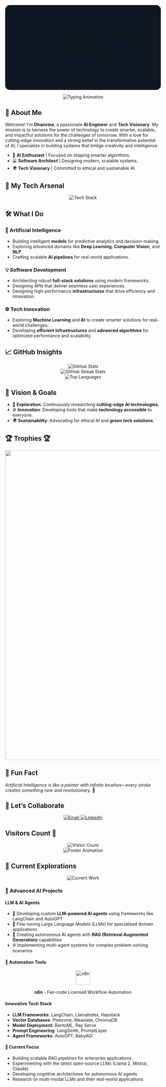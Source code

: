 <div align="center" style="background-color: #0f1624; padding: 40px; border-radius: 15px;">
  
# **⚡ Welcome to My Tech Odyssey ⚡**
### _"Innovating the future, one algorithm at a time."_
  
</div>


<p align="center">
  <img src="https://readme-typing-svg.herokuapp.com?font=Roboto+Mono&size=28&duration=3000&pause=1000&color=F7DF1E&background=0F1624&center=true&vCenter=true&width=900&height=50&lines=Artificial+Intelligence+Engineer;Tech+Innovator+%7C+Problem+Solver;Exploring+the+Future+of+AI+and+Beyond" alt="Typing Animation">
</p>



## 🌟 **About Me**

Welcome! I'm **Dhanvina**, a passionate **AI Engineer** and **Tech Visionary**. My mission is to harness the power of technology to create smarter, scalable, and impactful solutions for the challenges of tomorrow. With a love for cutting-edge innovation and a strong belief in the transformative potential of AI, I specialize in building systems that bridge creativity and intelligence.

- 🧠 **AI Enthusiast** | Focused on shaping smarter algorithms.  
- 💻 **Software Architect** | Designing modern, scalable systems.  
- 🌍 **Tech Visionary** | Committed to ethical and sustainable AI.


## 🚀 **My Tech Arsenal**

<div align="center">
  <img src="https://skillicons.dev/icons?i=python,tensorflow,pytorch,aws,azure,docker,flask,fastapi,aws,git,django,flutter&theme=light" alt="Tech Stack">
</div>


## 🛠️ **What I Do**

### **🚨 Artificial Intelligence**
- Building intelligent **models** for predictive analytics and decision-making.  
- Exploring advanced domains like **Deep Learning**, **Computer Vision**, and **NLP**.  
- Crafting scalable **AI pipelines** for real-world applications.  

### **💡 Software Development**
- Architecting robust **full-stack solutions** using modern frameworks.  
- Designing APIs that deliver seamless user experiences.
- Designing high-performance **infrastructures** that drive efficiency and innovation.  

### **🌐 Tech Innovation**
- Exploring **Machine Learning** and **AI** to create smarter solutions for real-world challenges.
- Developing **efficient infrastructures** and **advanced algorithms** for optimized performance and scalability.  




## 📈 **GitHub Insights**

<div align="center">
  <img src="https://github-readme-stats.vercel.app/api?username=dhanvina&show_icons=true&theme=radical&count_private=true" alt="GitHub Stats" />
  <br>
  <img src="https://github-readme-streak-stats.herokuapp.com/?user=dhanvina&theme=radical" alt="GitHub Streak Stats">
  <br>
  <img src="https://github-readme-stats.vercel.app/api/top-langs/?username=dhanvina&layout=compact&theme=radical" alt="Top Languages">
</div>



## 🌌 **Vision & Goals**

- 🔭 **Exploration**: Continuously researching **cutting-edge AI technologies**.  
- ⚙️ **Innovation**: Developing tools that make **technology accessible** to everyone.  
- 🌍 **Sustainability**: Advocating for ethical AI and **green tech solutions**.



## 🏆 Trophies 🏆

<p align="left">
<img width=1000 src="https://github-profile-trophy.vercel.app/?username=dhanvina&column=7&theme=gruvbox&no-frame=true"/>
</p>



## 🌟 **Fun Fact**

_Artificial Intelligence is like a painter with infinite brushes—every stroke creates something new and revolutionary._ 🎨


## 💬 **Let’s Collaborate**
<div align="center">
  <a href="mailto:ndhanvina07@gmail.com">
    <img src="https://img.shields.io/badge/Email-Contact-D14836?style=for-the-badge&logo=gmail&logoColor=white" alt="Email">
  </a>
  <a href="https://www.linkedin.com/in/ndhanvina/">
    <img src="https://img.shields.io/badge/LinkedIn-Connect-0077B5?style=for-the-badge&logo=linkedin&logoColor=white" alt="LinkedIn">
  </a>
</div>

## Visitors Count 👀
<div align="center">
  <img src="https://profile-counter.glitch.me/{dhanvina}/count.svg" alt="Visitor Count">
</div>


<div align="center">
  <img src="https://readme-typing-svg.herokuapp.com?font=Roboto+Mono&size=20&duration=3000&pause=1000&color=FFFFFF&center=true&vCenter=true&width=700&height=30&lines=🚀+Let's+Build+the+Future+Together!+🌌" alt="Footer Animation">
</div> 

## 🔬 **Current Explorations**

<div align="center">
  <img src="https://readme-typing-svg.herokuapp.com?font=Roboto+Mono&size=24&duration=3000&pause=1000&color=00FFB3&background=0F1624&center=true&vCenter=true&width=800&height=45&lines=Building+Next-Gen+AI+Agents;Exploring+Large+Language+Models;Pushing+Boundaries+of+AI" alt="Current Work">
</div>

### 🤖 **Advanced AI Projects**

#### LLM & AI Agents
- 🧠 Developing custom **LLM-powered AI agents** using frameworks like LangChain and AutoGPT
- 🔄 Fine-tuning Large Language Models (LLMs) for specialized domain applications
- 🎯 Creating autonomous AI agents with **RAG (Retrieval Augmented Generation)** capabilities
- 🌐 Implementing multi-agent systems for complex problem-solving scenarios

#### 🤖 Automation Tools
<div align="center">
  <img src="https://n8n.io/favicon.ico" alt="n8n" width="48" height="48"/>
  <p><strong>n8n</strong> - Fair-code Licensed Workflow Automation</p>
</div>

#### Innovative Tech Stack
- **LLM Frameworks**: LangChain, LlamaIndex, Haystack
- **Vector Databases**: Pinecone, Weaviate, ChromaDB
- **Model Deployment**: BentoML, Ray Serve
- **Prompt Engineering**: LangSmith, PromptLayer
- **Agent Frameworks**: AutoGPT, BabyAGI

#### 🎯 Current Focus
- Building scalable RAG pipelines for enterprise applications
- Experimenting with the latest open-source LLMs (Llama 2, Mistral, Claude)
- Developing cognitive architectures for autonomous AI agents
- Research on multi-modal LLMs and their real-world applications
